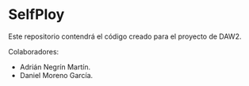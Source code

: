 # SelfPloy

Este repositorio contendrá el código creado para el proyecto de DAW2.

Colaboradores:

- Adrián Negrín Martín.
- Daniel Moreno García.
